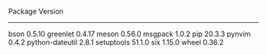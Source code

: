 Package         Version
--------------- -------
bson            0.5.10
greenlet        0.4.17
meson           0.56.0
msgpack         1.0.2
pip             20.3.3
pynvim          0.4.2
python-dateutil 2.8.1
setuptools      51.1.0
six             1.15.0
wheel           0.36.2
